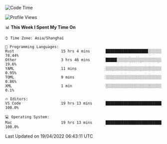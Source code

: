 <!--START_SECTION:waka-->
![Code Time](http://img.shields.io/badge/Code%20Time-1%2C243%20hrs%2042%20mins-blue)

![Profile Views](http://img.shields.io/badge/Profile%20Views-16-blue)

📊 **This Week I Spent My Time On** 

```text
⌚︎ Time Zone: Asia/Shanghai

💬 Programming Languages: 
Rust                     15 hrs 4 mins       ███████████████████░░░░░░   78.44% 
Other                    3 hrs 46 mins       █████░░░░░░░░░░░░░░░░░░░░   19.6% 
YAML                     11 mins             ░░░░░░░░░░░░░░░░░░░░░░░░░   0.95% 
TOML                     9 mins              ░░░░░░░░░░░░░░░░░░░░░░░░░   0.86% 
XML                      1 min               ░░░░░░░░░░░░░░░░░░░░░░░░░   0.1%

🔥 Editors: 
VS Code                  19 hrs 13 mins      █████████████████████████   100.0%

💻 Operating System: 
Mac                      19 hrs 13 mins      █████████████████████████   100.0%

```


 Last Updated on 19/04/2022 06:43:11 UTC
<!--END_SECTION:waka-->
